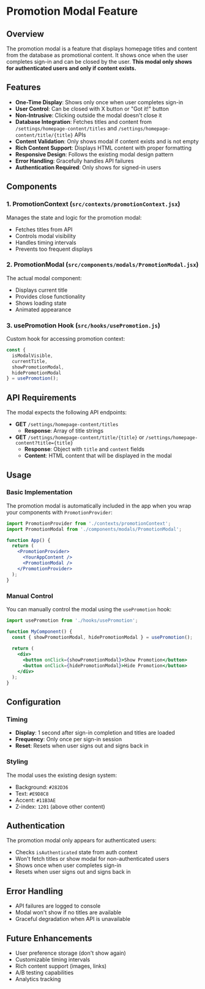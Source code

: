 # Promotion Modal Feature

## Overview
The promotion modal is a feature that displays homepage titles and content from the database as promotional content. It shows once when the user completes sign-in and can be closed by the user. **This modal only shows for authenticated users and only if content exists.**

## Features
- **One-Time Display**: Shows only once when user completes sign-in
- **User Control**: Can be closed with X button or "Got it!" button
- **Non-Intrusive**: Clicking outside the modal doesn't close it
- **Database Integration**: Fetches titles and content from `/settings/homepage-content/titles` and `/settings/homepage-content/title/{title}` APIs
- **Content Validation**: Only shows modal if content exists and is not empty
- **Rich Content Support**: Displays HTML content with proper formatting
- **Responsive Design**: Follows the existing modal design pattern
- **Error Handling**: Gracefully handles API failures
- **Authentication Required**: Only shows for signed-in users

## Components

### 1. PromotionContext (`src/contexts/promotionContext.jsx`)
Manages the state and logic for the promotion modal:
- Fetches titles from API
- Controls modal visibility
- Handles timing intervals
- Prevents too frequent displays

### 2. PromotionModal (`src/components/modals/PromotionModal.jsx`)
The actual modal component:
- Displays current title
- Provides close functionality
- Shows loading state
- Animated appearance

### 3. usePromotion Hook (`src/hooks/usePromotion.js`)
Custom hook for accessing promotion context:
```javascript
const { 
  isModalVisible, 
  currentTitle, 
  showPromotionModal, 
  hidePromotionModal 
} = usePromotion();
```

## API Requirements
The modal expects the following API endpoints:
- **GET** `/settings/homepage-content/titles`
  - **Response**: Array of title strings
- **GET** `/settings/homepage-content/title/{title}` or `/settings/homepage-content?title={title}`
  - **Response**: Object with `title` and `content` fields
  - **Content**: HTML content that will be displayed in the modal

## Usage

### Basic Implementation
The promotion modal is automatically included in the app when you wrap your components with `PromotionProvider`:

```jsx
import PromotionProvider from './contexts/promotionContext';
import PromotionModal from './components/modals/PromotionModal';

function App() {
  return (
    <PromotionProvider>
      <YourAppContent />
      <PromotionModal />
    </PromotionProvider>
  );
}
```

### Manual Control
You can manually control the modal using the `usePromotion` hook:

```jsx
import usePromotion from './hooks/usePromotion';

function MyComponent() {
  const { showPromotionModal, hidePromotionModal } = usePromotion();
  
  return (
    <div>
      <button onClick={showPromotionModal}>Show Promotion</button>
      <button onClick={hidePromotionModal}>Hide Promotion</button>
    </div>
  );
}
```

## Configuration

### Timing
- **Display**: 1 second after sign-in completion and titles are loaded
- **Frequency**: Only once per sign-in session
- **Reset**: Resets when user signs out and signs back in

### Styling
The modal uses the existing design system:
- Background: `#282D36`
- Text: `#E9D8C8`
- Accent: `#11B3AE`
- Z-index: `1201` (above other content)

## Authentication
The promotion modal only appears for authenticated users:
- Checks `isAuthenticated` state from auth context
- Won't fetch titles or show modal for non-authenticated users
- Shows once when user completes sign-in
- Resets when user signs out and signs back in

## Error Handling
- API failures are logged to console
- Modal won't show if no titles are available
- Graceful degradation when API is unavailable

## Future Enhancements
- User preference storage (don't show again)
- Customizable timing intervals
- Rich content support (images, links)
- A/B testing capabilities
- Analytics tracking 